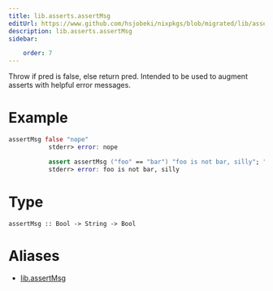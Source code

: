 ```yaml
---
title: lib.asserts.assertMsg
editUrl: https://www.github.com/hsjobeki/nixpkgs/blob/migrated/lib/asserts.nix#L28C5
description: lib.asserts.assertMsg
sidebar:

    order: 7
---
```


Throw if pred is false, else return pred.
Intended to be used to augment asserts with helpful error messages.

# Example

```nix
assertMsg false "nope"
           stderr> error: nope

           assert assertMsg ("foo" == "bar") "foo is not bar, silly"; ""
           stderr> error: foo is not bar, silly
```

# Type

```
assertMsg :: Bool -> String -> Bool
```


# Aliases

- [lib.assertMsg](/nix-doc-comments/reference/lib/lib-assertmsg)


